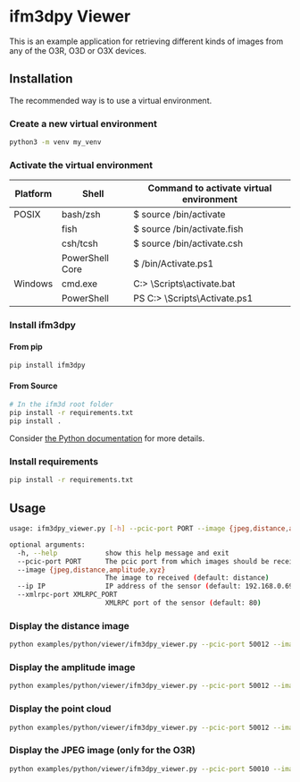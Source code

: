 # ifm3dpy Viewer

This is an example application for retrieving different kinds of images from any of the O3R, O3D or O3X devices.

## Installation 

The recommended way is to use a virtual environment. 

### Create a new virtual environment

```sh
python3 -m venv my_venv
```

### Activate the virtual environment

| Platform | Shell           | Command to activate virtual environment |
| -------- | --------------- | --------------------------------------- |
| POSIX    | bash/zsh        | $ source <venv>/bin/activate            |
|          | fish            | $ source <venv>/bin/activate.fish       |
|          | csh/tcsh        | $ source <venv>/bin/activate.csh        |
|          | PowerShell Core | $ <venv>/bin/Activate.ps1               |
| Windows  | cmd.exe         | C:\> <venv>\Scripts\activate.bat        |
|          | PowerShell      | PS C:\> <venv>\Scripts\Activate.ps1     |

### Install ifm3dpy
#### From pip
```sh
pip install ifm3dpy
```
#### From Source
```sh
# In the ifm3d root folder
pip install -r requirements.txt
pip install .
```
Consider [the Python documentation](../../../doc/sphinx/content/python.md) for more details.

### Install requirements
```sh
pip install -r requirements.txt
```

## Usage
```sh
usage: ifm3dpy_viewer.py [-h] --pcic-port PORT --image {jpeg,distance,amplitude,xyz} [--ip IP] [--xmlrpc-port XMLRPC_PORT]

optional arguments:
  -h, --help            show this help message and exit
  --pcic-port PORT      The pcic port from which images should be received
  --image {jpeg,distance,amplitude,xyz}
                        The image to received (default: distance)
  --ip IP               IP address of the sensor (default: 192.168.0.69)
  --xmlrpc-port XMLRPC_PORT
                        XMLRPC port of the sensor (default: 80)
```

### Display the distance image
```sh
python examples/python/viewer/ifm3dpy_viewer.py --pcic-port 50012 --image distance
```

### Display the amplitude image
```sh
python examples/python/viewer/ifm3dpy_viewer.py --pcic-port 50012 --image amplitude
```

### Display the point cloud
```sh
python examples/python/viewer/ifm3dpy_viewer.py --pcic-port 50012 --image xyz
```

### Display the JPEG image (only for the O3R)
```sh
python examples/python/viewer/ifm3dpy_viewer.py --pcic-port 50010 --image jpeg
```
